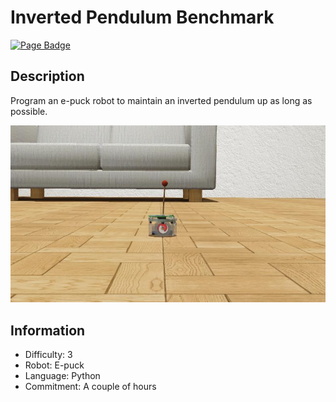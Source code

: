 # Inverted Pendulum Benchmark

[![Page Badge](https://badgen.net/badge/icon/View?label=Page)](https://cyberbotics.github.io/benchmark-page?url=?url=https://github.com/cyberbotics/robot-inverted-pendulum/blob/main/worlds/inverted_pendulum.wbt/)

## Description
Program an e-puck robot to maintain an inverted pendulum up as long as possible.

<p align="center">
  <img src="./preview/thumbnail.jpg">
</p>

## Information
- Difficulty: 3
- Robot: E-puck
- Language: Python
- Commitment: A couple of hours
